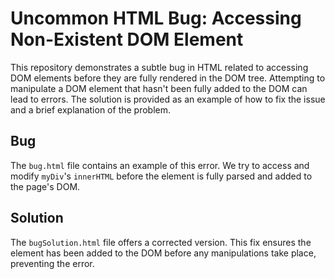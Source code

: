 # Uncommon HTML Bug: Accessing Non-Existent DOM Element

This repository demonstrates a subtle bug in HTML related to accessing DOM elements before they are fully rendered in the DOM tree. Attempting to manipulate a DOM element that hasn't been fully added to the DOM can lead to errors. The solution is provided as an example of how to fix the issue and a brief explanation of the problem.

## Bug

The `bug.html` file contains an example of this error. We try to access and modify `myDiv`'s `innerHTML` before the element is fully parsed and added to the page's DOM.

## Solution

The `bugSolution.html` file offers a corrected version. This fix ensures the element has been added to the DOM before any manipulations take place, preventing the error.